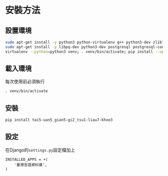 # 安裝方法

## 設置環境
```bash
sudo apt-get install -y python3 python-virtualenv g++ python3-dev zlib1g-dev libbz2-dev liblzma-dev libboost-all-dev libyaml-dev libav-tools libmp3lame0 libavcodec-extra-*
sudo apt-get install -y libpq-dev python3-dev postgresql postgresql-contrib # pgsql
virtualenv --python=python3 venv; . venv/bin/activate; pip install --upgrade pip # 設置環境檔
```

## 載入環境
每次使用前必須執行
```bash
. venv/bin/activate 
```

## 安裝
```bash
pip install tai5-uan5_gian5-gi2_tsu1-liau7-khoo3
```

## 設定
在Django的`settings.py`設定檔加上
```
INSTALLED_APPS = +(
    '臺灣言語資料庫',
)
```
